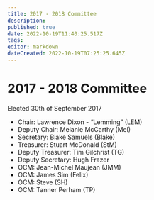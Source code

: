 ```yaml
---
title: 2017 - 2018 Committee
description: 
published: true
date: 2022-10-19T11:40:25.517Z
tags: 
editor: markdown
dateCreated: 2022-10-19T07:25:25.645Z
---
```


# 2017 - 2018 Committee

Elected 30th of September 2017

-   Chair: Lawrence Dixon - “Lemming” (LEM)
-   Deputy Chair: Melanie McCarthy (Mel)
-   Secretary: Blake Samuels (Blake)
-   Treasurer: Stuart McDonald (StM)
-   Deputy Treasurer: Tim Gilchrist (TG)
-   Deputy Secretary: Hugh Frazer
-   OCM: Jean-Michel Maujean (JMM)
-   OCM: James Sim (Felix)
-   OCM: Steve (SH)
-   OCM: Tanner Perham (TP)
